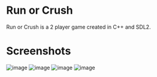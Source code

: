 # Run or Crush
Run or Crush is a 2 player game created in C++ and SDL2. 
# Screenshots
![image](https://github.com/abbas-PM/Run-or-Crush/assets/116516812/52639e79-f344-4a73-90f8-1c306073b231) ![image](https://github.com/abbas-PM/Run-or-Crush/assets/116516812/37a39ed1-2147-49ab-92cc-88deea518012)
![image](https://github.com/abbas-PM/Run-or-Crush/assets/116516812/7c141428-7533-4ed2-9bea-4e25ada1a11b) ![image](https://github.com/abbas-PM/Run-or-Crush/assets/116516812/4e10aa4a-d403-44dd-961a-c73fc7e13bcd)



